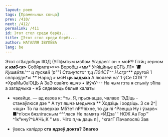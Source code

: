 ```yaml
---
layout: poem
tags: [Праменьчык сонца]
prev: /410/
next: /412/
permalink: /411
id: Этот стол среди берёз...
title: 🚧Этот стол среди берёз...
author: НАТАЛЛЯ ІВУЛЁВА
lang: be
---
```



Этот ст&сдобцж IІОД (УПфмтым мвбом Угадаегг он • мо₽® Гітйц зерном **_к_**  **_км6<я>_**
Собйрмта»»»»
Воробш «мм*
Угйіцйнье вСГЬ Л1* **'■
Кушвйтв*.'^*^ ц пусквй 'р*""1 Стонутсгх^ т,ц
П0*4СТ^*^
Н.сгр*^**
другой 1 свлраўдн*»і ** Народ » мяН
**ць задыха**
А люязей на' 1 ўСе СПЯ '?*ХраМы0а‘ОЦЬ А 3аЭ свайго яшчэ •
ійўчУ---
На чым гзта я спыніу э1іпа а загадчыка - н$ сядеаюць бвлыя халаты
- чакайце. — ад казеа к: *ты.
Я, прызнацца, чалаве 'ЭДіць - станаўлюся дзе * А тут яшчэ медычка ** Ходзіць і ходзіць. 3 се 2^|<яца• То па паверхах М5?ет пР®піхне, то да пі ^Рэецца Ну і ўзарв< ■^п’ося бязлітасным ^^^лася Не памята >ЙДза' ' НОЖ Аа Гор™ ^1к°нчу?^ùАЧЬ,К “ мв . Чіто п,чь даць п| , ^кгагГ Пачалосяù Зав
* ўвесь калідор
**ста**
**ядзеў докта?**
**3пагео**

